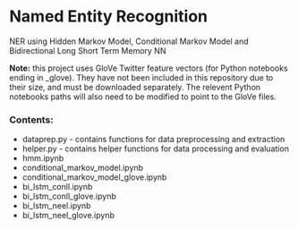 # Named Entity Recognition

NER using Hidden Markov Model, Conditional Markov Model and Bidirectional Long Short Term Memory NN

**Note:** this project uses GloVe Twitter feature vectors (for Python notebooks ending in _glove). They have not been included in this repository due to their size, and must be downloaded separately. The relevent Python notebooks paths will also need to be modified to point to the GloVe files.

### Contents:

* dataprep.py - contains functions for data preprocessing and extraction
* helper.py - contains helper functions for data processing and evaluation
* hmm.ipynb
* conditional_markov_model.ipynb
* conditional_markov_model_glove.ipynb
* bi_lstm_conll.ipynb
* bi_lstm_conll_glove.ipynb
* bi_lstm_neel.ipynb
* bi_lstm_neel_glove.ipynb


